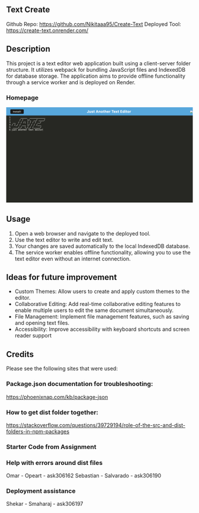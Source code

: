 
## Text Create
Github Repo: https://github.com/Nikitaaa95/Create-Text
Deployed Tool: https://create-text.onrender.com/

## Description
This project is a text editor web application built using a client-server folder structure. It utilizes webpack for bundling JavaScript files and IndexedDB for database storage. The application aims to provide offline functionality through a service worker and is deployed on Render.
### Homepage
![Set up JATE page](./Screenshot.png)

## Usage
1. Open a web browser and navigate to the deployed tool.
2. Use the text editor to write and edit text. 
3. Your changes are saved automatically to the local IndexedDB database.
4. The service worker enables offline functionality, allowing you to use the text editor even without an internet connection.

## Ideas for future improvement
- Custom Themes: Allow users to create and apply custom themes to the editor.
- Collaborative Editing: Add real-time collaborative editing features to enable multiple users to edit the same document simultaneously. 
- File Management: Implement file management features, such as saving and opening text files.
- Accessibility: Improve accessibility with keyboard shortcuts and screen reader support

## Credits
Please see the following sites that were used:

### Package.json documentation for troubleshooting:
https://phoenixnap.com/kb/package-json

### How to get dist folder together:
https://stackoverflow.com/questions/39729194/role-of-the-src-and-dist-folders-in-npm-packages

### Starter Code from Assignment

### Help with errors around dist files
Omar - Opeart - ask306162
Sebastian - Salvarado - ask306190
### Deployment assistance
Shekar - Smaharaj - ask306197